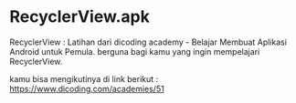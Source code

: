 # RecyclerView.apk


RecyclerView : Latihan dari dicoding academy - Belajar Membuat Aplikasi Android untuk Pemula. berguna bagi kamu yang ingin mempelajari RecyclerView.

kamu bisa mengikutinya di link berikut : https://www.dicoding.com/academies/51
